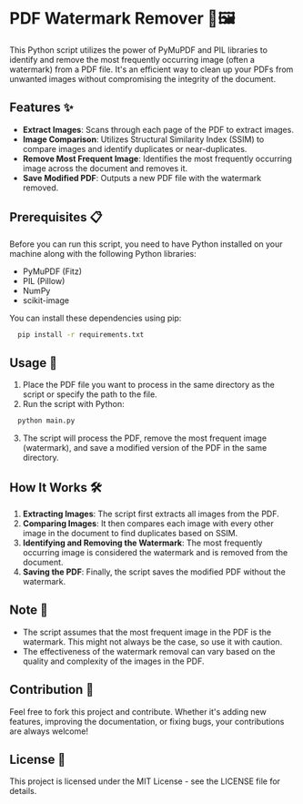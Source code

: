 # PDF Watermark Remover 🚫🖼️

This Python script utilizes the power of PyMuPDF and PIL libraries to identify and remove the most frequently occurring image (often a watermark) from a PDF file. It's an efficient way to clean up your PDFs from unwanted images without compromising the integrity of the document.

## Features ✨

- **Extract Images**: Scans through each page of the PDF to extract images.
- **Image Comparison**: Utilizes Structural Similarity Index (SSIM) to compare images and identify duplicates or near-duplicates.
- **Remove Most Frequent Image**: Identifies the most frequently occurring image across the document and removes it.
- **Save Modified PDF**: Outputs a new PDF file with the watermark removed.

## Prerequisites 📋

Before you can run this script, you need to have Python installed on your machine along with the following Python libraries:
- PyMuPDF (Fitz)
- PIL (Pillow)
- NumPy
- scikit-image

You can install these dependencies using pip:
```bash
  pip install -r requirements.txt
```



## Usage 🚀

1. Place the PDF file you want to process in the same directory as the script or specify the path to the file.
2. Run the script with Python:
```bash
  python main.py
```


3. The script will process the PDF, remove the most frequent image (watermark), and save a modified version of the PDF in the same directory.

## How It Works 🛠️

1. **Extracting Images**: The script first extracts all images from the PDF.
2. **Comparing Images**: It then compares each image with every other image in the document to find duplicates based on SSIM.
3. **Identifying and Removing the Watermark**: The most frequently occurring image is considered the watermark and is removed from the document.
4. **Saving the PDF**: Finally, the script saves the modified PDF without the watermark.

## Note 📝

- The script assumes that the most frequent image in the PDF is the watermark. This might not always be the case, so use it with caution.
- The effectiveness of the watermark removal can vary based on the quality and complexity of the images in the PDF.

## Contribution 🤝

Feel free to fork this project and contribute. Whether it's adding new features, improving the documentation, or fixing bugs, your contributions are always welcome!

## License 📄

This project is licensed under the MIT License - see the LICENSE file for details.